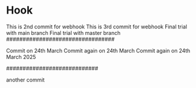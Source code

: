 # Hook
This is 2nd commit for webhook
This is 3rd  commit for webhook
Final trial with main branch
Final trial with master branch
#################################


Commit on 24th March
Commit again on 24th March
Commit again on 24th March 2025

############################

another commit 
